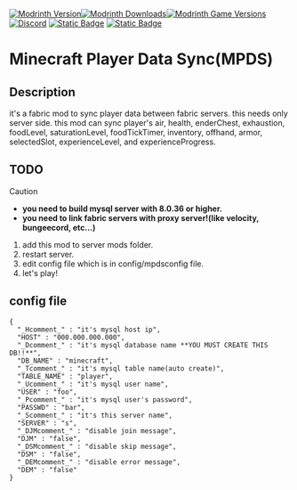 [![Modrinth Version](https://img.shields.io/modrinth/v/yJXF9ZSx?logo=modrinth&color=1bd768)![Modrinth Downloads](https://img.shields.io/modrinth/dt/yJXF9ZSx?logo=modrinth&color=1bd768)![Modrinth Game Versions](https://img.shields.io/modrinth/game-versions/yJXF9ZSx?logo=modrinth&color=1bd768)](https://modrinth.com/mod/mpds)
[![Discord](https://img.shields.io/discord/1241236305741090836?logo=discord&color=5765f2)](https://discord.gg/352Cdy8MjV)
[![Static Badge](https://img.shields.io/badge/litlink-Nekozuki0509-9594f9)](https://lit.link/nekozuki0509)
[![Static Badge](https://img.shields.io/badge/patreon-Nekozuki0509-red?logo=patreon)](https://patreon.com/Nekozuki0509)

# Minecraft Player Data Sync(MPDS)
## Description
it's a fabric mod to sync player data between fabric servers. this needs only server side. this mod can sync player's air, health, enderChest, exhaustion, foodLevel, saturationLevel, foodTickTimer, inventory, offhand, armor, selectedSlot, experienceLevel, and experienceProgress. 
## TODO
> [!CAUTION]
> - **you need to build mysql server with 8.0.36 or higher.**
> - **you need to link fabric servers with proxy server!(like velocity, bungeecord, etc...)**
1. add this mod to server mods folder.
1. restart server.
1. edit config file which is in config/mpdsconfig file.
1. let's play!
## config file
```
{
  "_Hcomment_" : "it's mysql host ip",
  "HOST" : "000.000.000.000",
  "_Dcomment_" : "it's mysql database name **YOU MUST CREATE THIS DB!!**",
  "DB_NAME" : "minecraft",
  "_Tcomment_" : "it's mysql table name(auto create)",
  "TABLE_NAME" : "player",
  "_Ucomment_" : "it's mysql user name",
  "USER" : "foo",
  "_Pcomment_" : "it's mysql user's password",
  "PASSWD" : "bar",
  "_Scomment_" : "it's this server name",
  "SERVER" : "s",
  "_DJMcomment_" : "disable join message",
  "DJM" : "false",
  "_DSMcomment_" : "disable skip message",
  "DSM" : "false",
  "_DEMcomment_" : "disable error message",
  "DEM" : "false"
}
```
